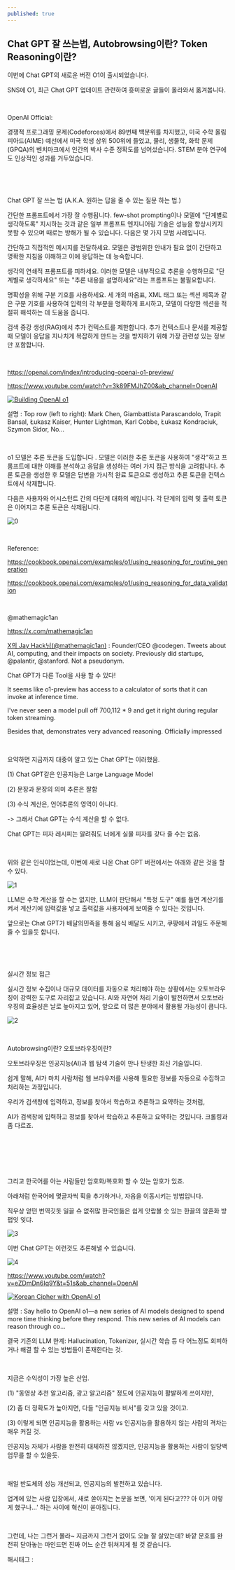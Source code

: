 ```yaml
---
published: true
---
```

## Chat GPT 잘 쓰는법, Autobrowsing이란? Token Reasoning이란?

이번에 Chat GPT의 새로운 버전 O1이 출시되었습니다.

SNS에 O1, 최근 Chat GPT 업데이트 관련하여 흥미로운 글들이 올라와서 옮겨봅니다.

​

OpenAI Official:

경쟁적 프로그래밍 문제(Codeforces)에서 89번째 백분위를 차지했고, 미국 수학 올림피아드(AIME) 예선에서 미국 학생 상위 500위에 들었고, 물리, 생물학, 화학 문제(GPQA)의 벤치마크에서 인간의 박사 수준 정확도를 넘어섰습니다. STEM 분야 연구에도 인상적인 성과를 거두었습니다.

​

​

Chat GPT 잘 쓰는 법 (A.K.A. 원하는 답을 줄 수 있는 질문 하는 법.)

간단한 프롬프트에서 가장 잘 수행됩니다. few-shot prompting이나 모델에 "단계별로 생각하도록" 지시하는 것과 같은 일부 프롬프트 엔지니어링 기술은 성능을 향상시키지 못할 수 있으며 때로는 방해가 될 수 있습니다. 다음은 몇 가지 모범 사례입니다.

간단하고 직접적인 메시지를 전달하세요. 모델은 광범위한 안내가 필요 없이 간단하고 명확한 지침을 이해하고 이에 응답하는 데 능숙합니다.

생각의 연쇄적 프롬프트를 피하세요. 이러한 모델은 내부적으로 추론을 수행하므로 "단계별로 생각하세요" 또는 "추론 내용을 설명하세요"라는 프롬프트는 불필요합니다.

명확성을 위해 구분 기호를 사용하세요. 세 개의 따옴표, XML 태그 또는 섹션 제목과 같은 구분 기호를 사용하여 입력의 각 부분을 명확하게 표시하고, 모델이 다양한 섹션을 적절히 해석하는 데 도움을 줍니다.

검색 증강 생성(RAG)에서 추가 컨텍스트를 제한합니다. 추가 컨텍스트나 문서를 제공할 때 모델이 응답을 지나치게 복잡하게 만드는 것을 방지하기 위해 가장 관련성 있는 정보만 포함합니다.

​

https://openai.com/index/introducing-openai-o1-preview/

https://www.youtube.com/watch?v=3k89FMJhZ00&ab_channel=OpenAI

[![Building OpenAI o1](https://i.ytimg.com/vi/3k89FMJhZ00/hqdefault.jpg)](https://www.youtube.com/watch?v=3k89FMJhZ00&ab_channel=OpenAI)

설명 : Top row (left to right): Mark Chen, Giambattista Parascandolo, Trapit Bansal, Łukasz Kaiser, Hunter Lightman, Karl Cobbe, Łukasz Kondraciuk, Szymon Sidor, No...

​

o1 모델은 추론 토큰을 도입합니다 . 모델은 이러한 추론 토큰을 사용하여 "생각"하고 프롬프트에 대한 이해를 분석하고 응답을 생성하는 여러 가지 접근 방식을 고려합니다. 추론 토큰을 생성한 후 모델은 답변을 가시적 완료 토큰으로 생성하고 추론 토큰을 컨텍스트에서 삭제합니다.

다음은 사용자와 어시스턴트 간의 다단계 대화의 예입니다. 각 단계의 입력 및 출력 토큰은 이어지고 추론 토큰은 삭제됩니다.

![0](/asset/img/223592120036/0.png)

​

Reference:

https://cookbook.openai.com/examples/o1/using_reasoning_for_routine_generation

https://cookbook.openai.com/examples/o1/using_reasoning_for_data_validation

​

@mathemagic1an

https://x.com/mathemagic1an

[X의 Jay Hack님(@mathemagic1an)](https://x.com/mathemagic1an) : Founder/CEO @codegen. Tweets about AI, computing, and their impacts on society. Previously did startups, @palantir, @stanford. Not a pseudonym.

Chat GPT가 다른 Tool을 사용 할 수 있다!

It seems like o1-preview has access to a calculator of sorts that it can invoke at inference time.

I've never seen a model pull off 700,112 * 9 and get it right during regular token streaming.

Besides that, demonstrates very advanced reasoning. Officially impressed

​

요약하면 지금까지 대중이 알고 있는 Chat GPT는 이러했음.

(1) Chat GPT같은 인공지능은 Large Language Model

(2) 문장과 문장의 의미 추론은 잘함

(3) 수식 계산은, 언어추론의 영역이 아니다.

-> 그래서 Chat GPT는 수식 계산을 할 수 없다.

Chat GPT는 피자 레시피는 알려줘도 너에게 실물 피자를 갖다 줄 수는 없음.

​

위와 같은  인식이었는데, 이번에 새로 나온 Chat GPT 버전에서는 아래와 같은 것을 할 수 있다.

![1](/asset/img/223592120036/1.png)

LLM은 수학 계산을 할 수는 없지만, LLM이 판단해서 "특정 도구" 예를 들면 계산기를 켜서 계산기에 입력값을 넣고 출력값을 사용자에게 보여줄 수 있다는 것입니다.

앞으로는 Chat GPT가 배달의민족을 통해 음식 배달도 시키고, 쿠팡에서 과일도 주문해줄 수 있을듯 합니다.

​

​

실시간 정보 접근

실시간 정보 수집이나 대규모 데이터를 자동으로 처리해야 하는 상황에서는 오토브라우징이 강력한 도구로 자리잡고 있습니다. AI와 자연어 처리 기술이 발전하면서 오토브라우징의 효율성은 날로 높아지고 있어, 앞으로 더 많은 분야에서 활용될 가능성이 큽니다.

![2](/asset/img/223592120036/2.png)

​

Autobrowsing이란? 오토브라우징이란?​

오토브라우징은 인공지능(AI)과 웹 탐색 기술이 만나 탄생한 최신 기술입니다.

쉽게 말해, AI가 마치 사람처럼 웹 브라우저를 사용해 필요한 정보를 자동으로 수집하고 처리하는 과정입니다.

우리가 검색창에 입력하고, 정보를 찾아서 학습하고 추론하고 요약하는 것처럼,

AI가 검색창에 입력하고 정보를 찾아서 학습하고 추론하고 요약하는 것입니다. 크롤링과 좀 다르죠.

​

​

​

그리고 한국어를 아는 사람들만 암호화/복호화 할 수 있는 암호가 있죠.

아래처럼 한국어에 몇글자씩 획을 추가하거나, 자음을 이동시키는 방법입니다.

직우상 얻떤 번역깃돗 일끌 슈 없쥐많 한국인듦은 쉽게 앗랍볼 숫 있는 한끌의 암혼화 방펍잇 잊댜.

![3](/asset/img/223592120036/3.png)

이번 Chat GPT는 이런것도 추론해낼 수 있습니다.

![4](/asset/img/223592120036/4.png)

https://www.youtube.com/watch?v=eZDmDn6Iq9Y&t=51s&ab_channel=OpenAI

[![Korean Cipher with OpenAI o1](https://i.ytimg.com/vi/eZDmDn6Iq9Y/hqdefault.jpg)](https://www.youtube.com/watch?v=eZDmDn6Iq9Y&t=51s&ab_channel=OpenAI)

설명 : Say hello to OpenAI o1—a new series of AI models designed to spend more time thinking before they respond. This new series of AI models can reason through co...

결국 기존의 LLM 한계: Hallucination, Tokenizer, 실시간 학습 등 다 어느정도 회피하거나 해결 할 수 있는 방법들이 존재한다는 것.

​

지금은 수익성이 가장 높은 산업.

(1) "동영상 추천 알고리즘, 광고 알고리즘" 정도에 인공지능이 활발하게 쓰이지만,

(2) 좀 더 정확도가 높아지면, 다들 "인공지능 비서"를 갖고 있을 것이고.

(3) 이렇게 되면 인공지능을 활용하는 사람 vs 인공지능을 활용하지 않는 사람의 격차는 매우 커질 것.

인공지능 자체가 사람을 완전히 대체하진 않겠지만, 인공지능을 활용하는 사람이 일당백 업무를 할 수 있을듯.

​

매일 반도체의 성능 개선되고, 인공지능의 발전하고 있습니다.

업계에 있는 사람 입장에서, 새로 쏟아지는 논문을 보면, '이게 된다고??? 아 이거 이렇게 했구나...' 하는 사이에 혁신이 쏟아집니다.

​

그런데, 나는 그런거 몰라~ 지금까지 그런거 없이도 오늘 잘 살았는데? 바깥 문호를 완전히 닫아놓는 마인드면 진짜 어느 순간 뒤쳐지게 될 것 같습니다.

 해시태그 : 